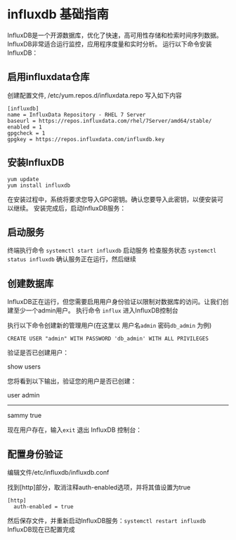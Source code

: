# influxdb 基础指南 

InfluxDB是一个开源数据库，优化了快速，高可用性存储和检索时间序列数据。 InfluxDB非常适合运行监控，应用程序度量和实时分析。 运行以下命令安装InfluxDB：

## 启用influxdata仓库

创建配置文件, /etc/yum.repos.d/influxdata.repo 写入如下内容

```
[influxdb]
name = InfluxData Repository - RHEL 7 Server
baseurl = https://repos.influxdata.com/rhel/7Server/amd64/stable/ 
enabled = 1
gpgcheck = 1
gpgkey = https://repos.influxdata.com/influxdb.key
```

## 安装InfluxDB

```
yum update
yum install influxdb
```

在安装过程中，系统将要求您导入GPG密钥。确认您要导入此密钥，以便安装可以继续。 安装完成后，启动InfluxDB服务：

## 启动服务

终端执行命令 `systemctl start influxdb`  启动服务
检查服务状态 `systemctl status influxdb` 确认服务正在运行，然后继续


## 创建数据库


InfluxDB正在运行，但您需要启用用户身份验证以限制对数据库的访问。让我们创建至少一个admin用户。 执行命令 `influx` 进入InfluxDB控制台

执行以下命令创建新的管理用户(在这里以 用户名`admin` 密码`db_admin` 为例)

```
CREATE USER "admin" WITH PASSWORD 'db_admin' WITH ALL PRIVILEGES
```

验证是否已创建用户：

show users

您将看到以下输出，验证您的用户是否已创建：

user  admin
----  -----
sammy true

现在用户存在，输入`exit` 退出 InfluxDB 控制台：


## 配置身份验证

编辑文件/etc/influxdb/influxdb.conf


找到[http]部分，取消注释auth-enabled选项，并将其值设置为true

```
[http] 
  auth-enabled = true
```

然后保存文件，并重新启动InfluxDB服务：`systemctl restart influxdb ` InfluxDB现在已配置完成

